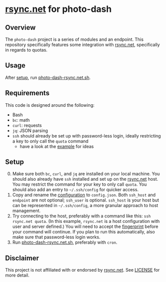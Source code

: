 # [rsync.net] for photo-dash

## Overview

The `photo-dash` project is a series of modules and an endpoint. This repository specifically features some integration with [rsync.net], specifically in regards to quotas.

## Usage

After [setup](#setup), run [photo-dash-rsync.net.sh].

## Requirements

This code is designed around the following:

- Bash
- `bc`: math
- `curl`: requests
- `jq`: JSON parsing
- `ssh` should already be set up with password-less login, ideally restricting a key to only call the `quota` command
    - have a look at the [example](resources/authorized_keys) for ideas

## Setup

0. Make sure both `bc`, `curl`, and `jq` are installed on your local machine. You should also already have `ssh` installed and set up on the [rsync.net] host. You may restrict the command for your key to only call `quota`. You should also add an entry to `~/.ssh/config` for quicker access.
1. Copy and rename the [configuration](config.json.example) to `config.json`. Both `ssh_host` and `endpoint` are not optional; `ssh_user` is optional. `ssh_host` is your host but can be represented in `~/.ssh/config`, a more granular approach to host management.
2. Try connecting to the host, preferably with a command like this: `ssh rsync.net quota`. (In this example, `rsync.net` is a host configuration with user and server defined.) You will need to accept the [fingerprint] before your command will continue. If you plan to run this automatically, also make sure that password-less login works.
3. Run [photo-dash-rsync.net.sh], preferably with `cron`.

## Disclaimer

This project is not affiliated with or endorsed by [rsync.net]. See [LICENSE](LICENSE) for more detail.

[rsync.net]: https://www.rsync.net
[fingerprint]: https://www.rsync.net/resources/fingerprints.txt
[base.sh]: base.sh
[example]: example.sh
[photo-dash-rsync.net.sh]: photo-dash-rsync.net.sh
